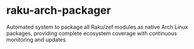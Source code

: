 # raku-arch-packager
Automated system to package all Raku/zef modules as native Arch Linux packages, providing complete ecosystem coverage with continuous monitoring and updates
